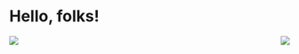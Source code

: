 # Hello, folks! 

<!--
**ak2502/ak2502** is a ✨ _special_ ✨ repository because its `README.md` (this file) appears on your GitHub profile.

Here are some ideas to get you started:

- 🔭 I’m currently working on ...
- 🌱 I’m currently learning ...
- 👯 I’m looking to collaborate on ...
- 🤔 I’m looking for help with ...
- 💬 Ask me about ...
- 📫 How to reach me: ...
- 😄 Pronouns: ...
- ⚡ Fun fact: ...
-->

<a href="https://github.com/ak2502/github-readme-stats">
  <img align="left" src="https://github-readme-stats.vercel.app/api?username=ak2502&theme=midnight-purple&show_icons=true" />
</a>
<a href="https://github.com/ak2502/convoychat">
  <img align="right" src="https://github-readme-stats.vercel.app/api/top-langs/?username=ak2502&layout=compact)](https://github.com/ak2502/github-readme-stats" />
</a>

